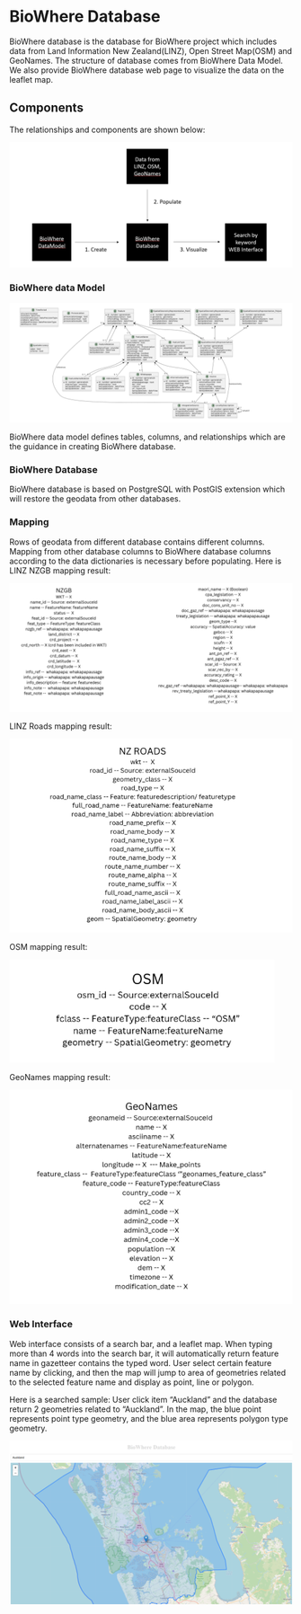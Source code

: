 <h1>BioWhere Database</h1>
<p>BioWhere database is the database for BioWhere project which includes data from Land Information New 
    Zealand(LINZ), Open Street Map(OSM) and GeoNames. The structure of database comes from BioWhere 
    Data Model. We also provide BioWhere database web page to visualize the data on the leaflet map. </p>
<h2>Components</h2>
<p>The relationships and components are shown below:</p>
<img src="img/structure.png" alt="building progress">
<h3>BioWhere data Model</h3>
<img src="img/datamodel.png" alt="datamodel">
<p>BioWhere data model defines tables, columns, and relationships which are the guidance in creating 
    BioWhere database.</p>
<h3>BioWhere Database</h3>
<p>BioWhere database is based on PostgreSQL with PostGIS extension which will restore the geodata from 
    other databases.</p>
<h3>Mapping</h3>
<p>Rows of geodata from different database contains different columns. Mapping from other database columns 
    to BioWhere database columns according to the data dictionaries is necessary before populating. Here is LINZ NZGB mapping result:  </p>
<img src="img/nzgb.png" alt="nzgb">
<p>LINZ Roads mapping result:</p>
<img src="img/road.png" alt="road">
<p>OSM mapping result:</p>
<img src="img/OSM.png" alt="OSM">
<p>GeoNames mapping result:</p>
<img src="img/GeoN.png" alt="GeoNames">
<h3>Web Interface</h3>
<p>Web interface consists of a search bar, and a leaflet map. When typing more than 4 words into the search 
    bar, it will automatically return feature name in gazetteer contains the typed word. User select certain feature 
    name by clicking, and then the map will jump to area of geometries related to the selected feature name and 
    display as point, line or polygon.</p>
<p>Here is a searched sample: User click item “Auckland” and the database return 2 geometries related to 
    “Auckland”. In the map, the blue point represents point type geometry, and the blue area represents polygon 
    type geometry.</p>
<img src="img/sam.png" alt="sample">
